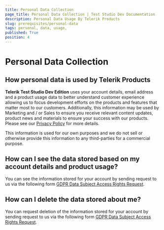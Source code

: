 ```yaml
---
title: Personal Data Collection
page_title: Personal Data Collection | Test Studio Dev Documentation
description: Personal Data Usage By Telerik Products
slug: prerequisites/personal-data
tags: personal, data, usage,
published: True
position: 4
---
```


# Personal Data Collection

## How personal data is used by Telerik Products

__Telerik Test Studio Dev Edition__ uses your account details, email address and a product usage data to better understand customer experience allowing us to focus development efforts on the products and features that matter most to our customers. Additionally, this information may be used by Marketing and / or Sales to ensure you receive relevant content updates, product news and materials to ensure your success with our products. Please see our <a href="https://www.telerik.com/about/privacy-policy" target="_blank">Privacy Policy</a> for more details.

This information is used for our own purposes and we do not sell or otherwise provide this information to any third-parties for a commercial purpose.

## How can I see the data stored based on my account details and product usage?

You can see the information stored for your account by sending request to us via the following form <a href="https://app.onetrust.com/app/#/webform/65e969b1-9755-4cb6-adbb-0ae5939fb132" target="_blank">GDPR Data Subject Access Rights Request</a>.


## How can I delete the data stored about me?

You can request deletion of the information stored for your account by sending request to us via the following form <a href="https://app.onetrust.com/app/#/webform/65e969b1-9755-4cb6-adbb-0ae5939fb132" target="_blank">GDPR Data Subject Access Rights Request</a>.

